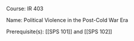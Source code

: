




Course: IR 403

Name: Political Violence in the Post-Cold War Era

Prerequisite(s): [[SPS 101]] and [[SPS 102]]